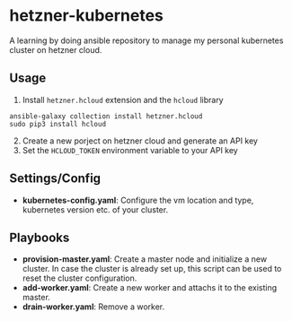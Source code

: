 # hetzner-kubernetes

A learning by doing ansible repository to manage my personal kubernetes cluster on hetzner cloud.

## Usage

1. Install `hetzner.hcloud` extension and the `hcloud` library  
```
ansible-galaxy collection install hetzner.hcloud
sudo pip3 install hcloud
```
2. Create a new porject on hetzner cloud and generate an API key
3. Set the `HCLOUD_TOKEN` environment variable to your API key

## Settings/Config

- __kubernetes-config.yaml__: Configure the vm location and type, kubernetes version etc. of your cluster.


## Playbooks

- __provision-master.yaml__: Create a master node and initialize a new cluster. In case the cluster is already set up, this script can be used to reset the cluster configuration.
- __add-worker.yaml__: Create a new worker and attachs it to the existing master.
- __drain-worker.yaml__: Remove a worker.
